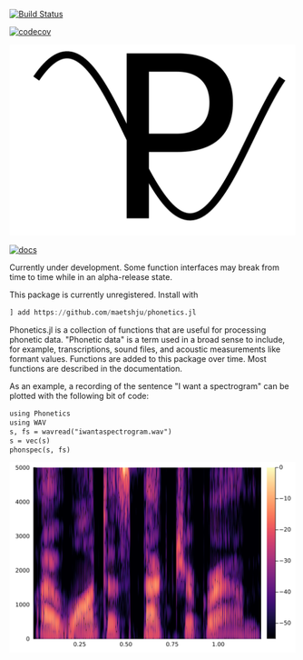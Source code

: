 [![Build Status](https://github.com/maetshju/Phonetics.jl/actions/workflows/ci.yml/badge.svg)](https://github.com/maetshju/Phonetics.jl/actions/workflows/ci.yml)

[![codecov](https://codecov.io/gh/maetshju/Phonetics.jl/branch/master/graph/badge.svg)](https://codecov.io/gh/maetshju/Phonetics.jl)

![Phonetics.jl logo: A capital P with a sine wave traveling through it](imgs/logo.svg)

[![docs](https://img.shields.io/badge/docs-release-green)](https://maetshju.github.io/Phonetics.jl)

Currently under development. Some function interfaces may break from time to time while in an alpha-release state.

This package is currently unregistered. Install with

```julia
] add https://github.com/maetshju/phonetics.jl
```

Phonetics.jl is a collection of functions that are useful for processing phonetic data. "Phonetic data" is a term used in a broad sense to include, for example, transcriptions, sound files, and acoustic measurements like formant values. Functions are added to this package over time. Most functions are described in the documentation.

As an example, a recording of the sentence "I want a spectrogram" can be plotted with the following bit of code:

```
using Phonetics
using WAV
s, fs = wavread("iwantaspectrogram.wav")
s = vec(s)
phonspec(s, fs)
```

![A spectrogram of the phrase "I want a spectrogram"](imgs/iwantaspectrogram.svg)